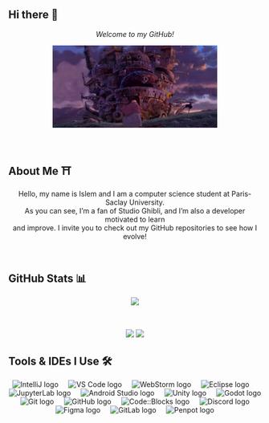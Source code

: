 ## Hi there 👋

<p align="center"><em>Welcome to my GitHub!</em></p>
<p align="center">
  <img src="assets/howl_moving_castle.jpg" alt="Howl's Castle" width="65%" />
</p>

<br />

## About Me ⛩️

<p align="center">
    Hello, my name is Islem and I am a computer science student at Paris-Saclay University. 
  <br />
    As you can see, I’m a fan of Studio Ghibli, and I’m also a developer motivated to learn
  <br />
  and improve. I invite you to check out my GitHub repositories to see how I evolve!
</p>

<br />

## GitHub Stats 📊

<p align="center">
  <img src="http://github-profile-summary-cards.vercel.app/api/cards/profile-details?username=ifoudil&theme=aura" />
</p>
<br />
<p align="center">
  <img src="http://github-profile-summary-cards.vercel.app/api/cards/repos-per-language?username=ifoudil&theme=aura" />
  <img src="http://github-profile-summary-cards.vercel.app/api/cards/productive-time?username=ifoudil&theme=aura&utcOffset=8" />
</p>

## Tools & IDEs I Use 🛠️

<p align="center">
  <img src="https://cdn.jsdelivr.net/gh/devicons/devicon/icons/intellij/intellij-original.svg" height="40" alt="IntelliJ logo" />
  <img width="12" />

  <img src="https://cdn.jsdelivr.net/gh/devicons/devicon/icons/vscode/vscode-original.svg" height="40" alt="VS Code logo" />
  <img width="12" />

  <img src="https://upload.wikimedia.org/wikipedia/commons/thumb/c/c0/WebStorm_Icon.svg/2048px-WebStorm_Icon.svg.png" height="40" alt="WebStorm logo" />
  <img width="12" />

  <img src="https://cdn.jsdelivr.net/gh/devicons/devicon/icons/eclipse/eclipse-original.svg" height="40" alt="Eclipse logo" />
  <img width="12" />

  <img src="https://cdn.jsdelivr.net/gh/devicons/devicon/icons/jupyter/jupyter-original.svg" height="40" alt="JupyterLab logo" />
  <img width="12" />

  <img src="https://cdn.jsdelivr.net/gh/devicons/devicon/icons/androidstudio/androidstudio-original.svg" height="40" alt="Android Studio logo" />
  <img width="12" />

  <img src="https://cdn.jsdelivr.net/gh/devicons/devicon/icons/unity/unity-original.svg" height="40" alt="Unity logo" />
  <img width="12" />

  <img src="https://cdn.jsdelivr.net/gh/devicons/devicon/icons/godot/godot-original.svg" height="40" alt="Godot logo" />
  <img width="12" />

  <img src="https://cdn.jsdelivr.net/gh/devicons/devicon/icons/git/git-original.svg" height="40" alt="Git logo" />
  <img width="12" />

  <img src="https://img.icons8.com/ios11/512/FFFFFF/github.png" height="40" alt="GitHub logo" />
  <img width="12" />
  
  <img src="https://images-wixmp-ed30a86b8c4ca887773594c2.wixmp.com/i/feaf74a2-da81-42f2-9c50-37686d02557a/d73n2y9-fc7e0a66-1dd8-42d2-9aba-29a33990067b.png" height="40" alt="Code::Blocks logo" />
  <img width="12" />

  <img src="https://cdn.jsdelivr.net/gh/devicons/devicon/icons/discordjs/discordjs-original.svg" height="40" alt="Discord logo" />
  <img width="12" />

  <img src="https://cdn.jsdelivr.net/gh/devicons/devicon/icons/figma/figma-original.svg" height="40" alt="Figma logo" />
  <img width="12" />

  <img src="https://cdn.jsdelivr.net/gh/devicons/devicon/icons/gitlab/gitlab-original.svg" height="40" alt="GitLab logo" />
  <img width="12" />

  <img src="https://upload.wikimedia.org/wikipedia/commons/1/1f/Penpot_logo_icon.svg" height="40" alt="Penpot logo" />
</p>

